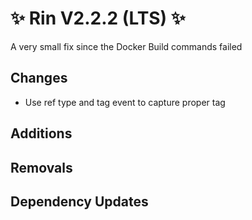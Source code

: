 # ✨ Rin V2.2.2 (LTS) ✨

A very small fix since the Docker Build commands failed

## Changes
- Use ref type and tag event to capture proper tag
## Additions


## Removals

## Dependency Updates
